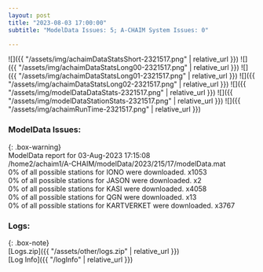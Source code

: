 ```yaml
---
layout: post
title: "2023-08-03 17:00:00"
subtitle: "ModelData Issues: 5; A-CHAIM System Issues: 0"

---
```


![]({{ "/assets/img/achaimDataStatsShort-2321517.png" | relative_url }})
![]({{ "/assets/img/achaimDataStatsLong00-2321517.png" | relative_url }})
![]({{ "/assets/img/achaimDataStatsLong01-2321517.png" | relative_url }})
![]({{ "/assets/img/achaimDataStatsLong02-2321517.png" | relative_url }})
![]({{ "/assets/img/modelDataDataStats-2321517.png" | relative_url }})
![]({{ "/assets/img/modelDataStationStats-2321517.png" | relative_url }})
![]({{ "/assets/img/achaimRunTime-2321517.png" | relative_url }})


### ModelData Issues:  
  
{: .box-warning}  
 ModelData report for 03-Aug-2023 17:15:08   
 /home2/achaim1/A-CHAIM/modelData/2023/215/17/modelData.mat   
 0% of all possible stations for IONO were downloaded. x1053   
 0% of all possible stations for JASON were downloaded. x2   
 0% of all possible stations for KASI were downloaded. x4058   
 0% of all possible stations for QGN were downloaded. x13   
 0% of all possible stations for KARTVERKET were downloaded. x3767   
  


### Logs:  
  
{: .box-note}  
[Logs.zip]({{ "/assets/other/logs.zip" | relative_url }})  
[Log Info]({{ "/logInfo" | relative_url }})  
